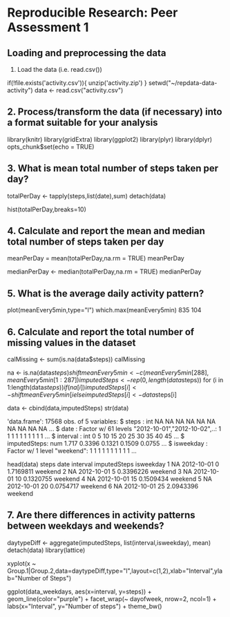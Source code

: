 # Reproducible Research: Peer Assessment 1

## Loading and preprocessing the data

1. Load the data (i.e. read.csv())

if(!file.exists('activity.csv')){
    unzip('activity.zip')
}
setwd("~/repdata-data-activity")
data <- read.csv("activity.csv")


## 2. Process/transform the data (if necessary) into a format suitable for your analysis
library(knitr) 
library(gridExtra) 
library(ggplot2) 
library(plyr) 
library(dplyr)
opts_chunk$set(echo = TRUE)


## 3. What is mean total number of steps taken per day?

totalPerDay <- tapply(steps,list(date),sum)
detach(data)

hist(totalPerDay,breaks=10)

## 4. Calculate and report the mean and median total number of steps taken per day

meanPerDay = mean(totalPerDay,na.rm = TRUE)
meanPerDay

medianPerDay <- median(totalPerDay,na.rm = TRUE)
medianPerDay


## 5. What is the average daily activity pattern?

plot(meanEvery5min,type="l")
which.max(meanEvery5min)
835 
104 

## 6. Calculate and report the total number of missing values in the dataset

calMissing <- sum(is.na(data$steps))
calMissing

na <- is.na(data$steps)
shiftmeanEvery5min <- c(meanEvery5min[288],meanEvery5min[1:287])
imputedSteps <- rep(0,length(data$steps))
for (i in 1:length(data$steps))
       if(na[i])
     imputedSteps[i] <- shiftmeanEvery5min[i%%length(meanEvery5min)+1]
       else
       imputedSteps[i] <- data$steps[i]

data <- cbind(data,imputedSteps)
str(data)

'data.frame':	17568 obs. of  5 variables:
 $ steps       : int  NA NA NA NA NA NA NA NA NA NA ...
 $ date        : Factor w/ 61 levels "2012-10-01","2012-10-02",..: 1 1 1 1 1 1 1 1 1 1 ...
 $ interval    : int  0 5 10 15 20 25 30 35 40 45 ...
 $ imputedSteps: num  1.717 0.3396 0.1321 0.1509 0.0755 ...
 $ isweekday   : Factor w/ 1 level "weekend": 1 1 1 1 1 1 1 1 1 1 ...
 
 head(data)
  steps       date interval imputedSteps isweekday
1    NA 2012-10-01        0    1.7169811   weekend
2    NA 2012-10-01        5    0.3396226   weekend
3    NA 2012-10-01       10    0.1320755   weekend
4    NA 2012-10-01       15    0.1509434   weekend
5    NA 2012-10-01       20    0.0754717   weekend
6    NA 2012-10-01       25    2.0943396   weekend

## 7.  Are there differences in activity patterns between weekdays and weekends?

daytypeDiff <- aggregate(imputedSteps, list(interval,isweekday), mean)
detach(data)
library(lattice)


xyplot(x ~ Group.1|Group.2,data=daytypeDiff,type="l",layout=c(1,2),xlab="Interval",ylab="Number of Steps")

ggplot(data_weekdays, aes(x=interval, y=steps)) + 
     geom_line(color="purple") + 
      facet_wrap(~ dayofweek, nrow=2, ncol=1) +
     labs(x="Interval", y="Number of steps") +
       theme_bw()
